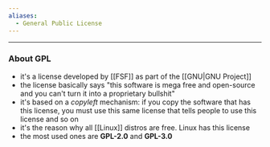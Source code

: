 ```yaml
---
aliases:
  - General Public License
---
```

---

### About GPL

- it's a license developed by [[FSF]] as part of the [[GNU|GNU Project]]
- the license basically says "this software is mega free and open-source and you can't turn it into a proprietary bullshit"
- it's based on a _copyleft_ mechanism: if you copy the software that has this license, you must use this same license that tells people to use this license and so on
- it's the reason why all [[Linux]] distros are free. Linux has this license
- the most used ones are **GPL-2.0** and **GPL-3.0**